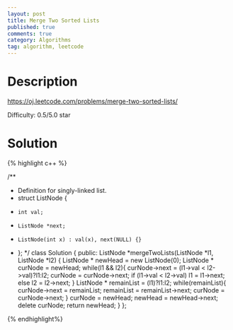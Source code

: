 ```yaml
---
layout: post
title: Merge Two Sorted Lists
published: true
comments: true
category: Algorithms
tag: algorithm, leetcode
---
```


# Description

https://oj.leetcode.com/problems/merge-two-sorted-lists/

Difficulty: 0.5/5.0 star


# Solution


{% highlight c++ %}

/**
 * Definition for singly-linked list.
 * struct ListNode {
 *     int val;
 *     ListNode *next;
 *     ListNode(int x) : val(x), next(NULL) {}
 * };
 */
class Solution {
public:
 	ListNode *mergeTwoLists(ListNode *l1, ListNode *l2) {
		ListNode * newHead = new ListNode(0);
		ListNode * curNode = newHead;
		while(l1 && l2){
			curNode->next = (l1->val < l2->val)?l1:l2;
			curNode = curNode->next;
			if (l1->val < l2->val)
			    l1 = l1->next;
			else
 			    l2 = l2->next;
		}
		ListNode * remainList = (l1)?l1:l2;
		while(remainList){
			curNode->next = remainList;
			remainList = remainList->next;
			curNode = curNode->next;
		}
		curNode = newHead;
		newHead = newHead->next;
		delete curNode;
		return newHead;
 	}
};

{% endhighlight%}



